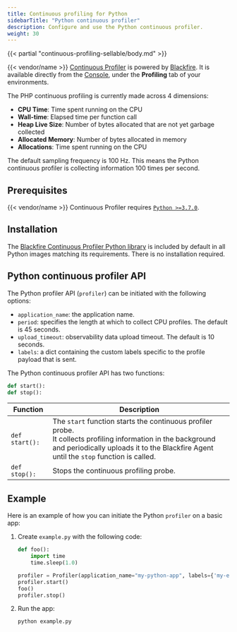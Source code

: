 ```yaml
---
title: Continuous profiling for Python
sidebarTitle: "Python continuous profiler"
description: Configure and use the Python continuous profiler.
weight: 30
---
```


{{< partial "continuous-profiling-sellable/body.md" >}}

{{< vendor/name >}} [Continuous Profiler](./cont-prof.md) is powered by [Blackfire](../../../increase-observability/application-metrics/blackfire.md).
It is available directly from the [Console](/administration/web/_index.md), under the **Profiling** tab of your environments.

The PHP continuous profiling is currently made across 4 dimensions:
- **CPU Time**:  Time spent running on the CPU
- **Wall-time**: Elapsed time per function call
- **Heap Live Size**: Number of bytes allocated that are not yet garbage collected
- **Allocated Memory**: Number of bytes allocated in memory
- **Allocations**: Time spent running on the CPU

The default sampling frequency is 100 Hz. This means the Python continuous profiler is
collecting information 100 times per second.

## Prerequisites

{{< vendor/name >}} Continuous Profiler requires [`Python >=3.7.0`](/languages/python/_index.md).

## Installation

The [Blackfire Continuous Profiler Python library](https://github.com/blackfireio/python-continuous-profiling) is included by default in all
Python images matching its requirements. There is no installation required.

## Python continuous profiler API

The Python profiler API (`profiler`) can be initiated with the following options:

- `application_name`: the application name.
- `period`: specifies the length at which to collect CPU profiles. The default is 45 seconds.
- `upload_timeout`: observability data upload timeout. The default is 10 seconds.
- `labels`: a dict containing the custom labels specific to the profile payload that is sent.

The Python continuous profiler API has two functions:

``` python
def start():
def stop():
```

| Function               | Description |
| ---------------------- | ----------- |
| `def start():`         | The `start` function starts the continuous profiler probe. </br>It collects profiling information in the background and periodically uploads it to the Blackfire Agent until the ``stop`` function is called. |
| `def stop():`          |Stops the continuous profiling probe. |

## Example

Here is an example of how you can initiate the Python `profiler` on a basic app:

1. Create `example.py` with the following code:

   ``` python
   def foo():
       import time
       time.sleep(1.0)

   profiler = Profiler(application_name="my-python-app", labels={'my-extra-label': 'data'})
   profiler.start()
   foo()
   profiler.stop()
   ```

2. Run the app:

   ``` bash
   python example.py
   ```
